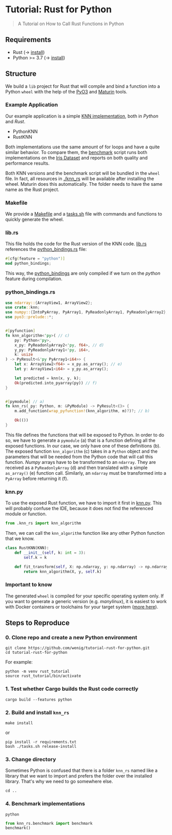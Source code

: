 # Tutorial: Rust for Python
> A Tutorial on How to Call Rust Functions in Python

## Requirements

- Rust (-> [install](https://doc.rust-lang.org/cargo/getting-started/installation.html))
- Python >= 3.7 (-> [install](https://www.python.org/downloads/))

## Structure

We build a `lib` project for Rust that will compile and bind a function into a Python `wheel` with the help of the [PyO3](https://github.com/PyO3/pyo3) and [Maturin](https://maturin.rs/) tools.

### Example Application

Our example application is a simple [KNN implementation](./knn_rs/knn.py), both in _Python_ and _Rust_.

- PythonKNN
- RustKNN

Both implementations use the same amount of for loops and have a quite similar behavior. 
To compare them, the [benchmark](./knn_rs/benchmark.py) script runs both implementations on the [Iris Dataset](https://scikit-learn.org/stable/auto_examples/datasets/plot_iris_dataset.html) and reports on both quality and performance results.

Both KNN versions and the benchmark script will be bundled in the `wheel` file. In fact, all resources in [./knn_rs](./knn_rs) will be available after installing the wheel. Maturin does this automatically. The folder needs to have the same name as the Rust project.

### Makefile

We provide a [Makefile](./Makefile) and a [tasks.sh](./tasks.sh) file with commands and functions to quickly generate the wheel.

### lib.rs

This file holds the code for the Rust version of the KNN code. [lib.rs](src/lib.rs) references the [python_bindings.rs](src/python_bindings.rs) file:

```rust
#[cfg(feature = "python")]
mod python_bindings;
```

This way, the [python_bindings](src/python_bindings.rs) are only compiled if we turn on the _python_ feature during compilation.

### python_bindings.rs

```rust
use ndarray::{ArrayView1, ArrayView2};
use crate::knn;
use numpy::{IntoPyArray, PyArray1, PyReadonlyArray1, PyReadonlyArray2};
use pyo3::prelude::*;


#[pyfunction]
fn knn_algorithm<'py>( // c)
    py: Python<'py>,
    x_py: PyReadonlyArray2<'py, f64>, // d)
    y_py: PyReadonlyArray1<'py, i64>,
    k: usize
) -> PyResult<&'py PyArray1<i64>> {
    let x: ArrayView2<f64> = x_py.as_array(); // e)
    let y: ArrayView1<i64> = y_py.as_array();

    let predicted = knn(x, y, k);
    Ok(predicted.into_pyarray(py)) // f)
}


#[pymodule] // a)
fn knn_rs(_py: Python, m: &PyModule) -> PyResult<()> {
    m.add_function(wrap_pyfunction!(knn_algorithm, m)?)?; // b)

    Ok(())
}
```

This file defines the functions that will be exposed to Python. In order to do so, we have to generate a `pymodule` (a) that is a function defining all the exposed functions.
In our case, we only have one of these definitions (b).
The exposed function `knn_algorithm` (c) takes in a `Python` object and the parameters that will be needed from the Python code that will call this function.
_Numpy_ arrays have to be transformed to an `ndarray`. They are received as a `PyReadonlyArray` (d) and then translated with a simple `as_array()` (e) function call.
Similarly, an `ndarray` must be transformed into a `PyArray` before returning it (f).

### knn.py

To use the exposed Rust function, we have to import it first in [knn.py](./knn_rs/knn.py). This will probably confuse the IDE, because it does not find the referenced module or function.

```python
from .knn_rs import knn_algorithm
```

Then, we can call the `knn_algorithm` function like any other Python function that we know.

```python
class RustKNN(KNN):
    def __init__(self, k: int = 3):
        self.k = k

    def fit_transform(self, X: np.ndarray, y: np.ndarray) -> np.ndarray:
        return knn_algorithm(X, y, self.k)
```

### Important to know

The generated `wheel` is compiled for your specific operating system only. If you want to generate a generic version (e.g. _manylinux_), it is easiest to work with Docker containers or toolchains for your target system ([more here](https://pyo3.rs/v0.8.1/building_and_distribution.html#cross-compiling)).

## Steps to Reproduce

### 0. Clone repo and create a new Python environment

```shell
git clone https://github.com/wenig/tutorial-rust-for-python.git
cd tutorial-rust-for-python
```

For example:
```shell
python -m venv rust_tutorial
source rust_tutorial/bin/activate
```

### 1. Test whether Cargo builds the Rust code correctly

```shell
cargo build --features python
```

### 2. Build and install `knn_rs`

```shell
make install
```

or

```shell
pip install -r requirements.txt
bash ./tasks.sh release-install
```

### 3. Change directory

Sometimes Python is confused that there is a folder `knn_rs` named like a library that we want to import and prefers the folder over the installed library. That's why we need to go somewhere else.

```shell
cd ..
```

### 4. Benchmark implementations

```shell
python
```

```python
from knn_rs.benchmark import benchmark
benchmark()
```
